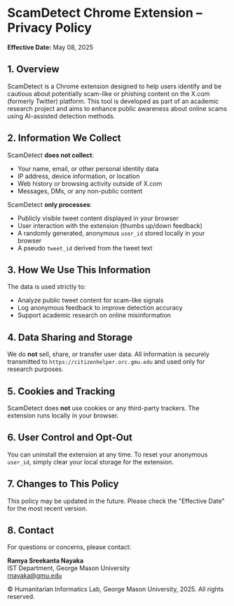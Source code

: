 # ScamDetect Chrome Extension – Privacy Policy

**Effective Date:** May 08, 2025

## 1. Overview

ScamDetect is a Chrome extension designed to help users identify and be cautious about potentially scam-like or phishing content on the X.com (formerly Twitter) platform. This tool is developed as part of an academic research project and aims to enhance public awareness about online scams using AI-assisted detection methods.

## 2. Information We Collect

ScamDetect **does not collect**:
- Your name, email, or other personal identity data
- IP address, device information, or location
- Web history or browsing activity outside of X.com
- Messages, DMs, or any non-public content

ScamDetect **only processes**:
- Publicly visible tweet content displayed in your browser
- User interaction with the extension (thumbs up/down feedback)
- A randomly generated, anonymous `user_id` stored locally in your browser
- A pseudo `tweet_id` derived from the tweet text

## 3. How We Use This Information

The data is used strictly to:
- Analyze public tweet content for scam-like signals
- Log anonymous feedback to improve detection accuracy
- Support academic research on online misinformation

## 4. Data Sharing and Storage

We do **not** sell, share, or transfer user data. All information is securely transmitted to `https://citizenhelper.orc.gmu.edu` and used only for research purposes.

## 5. Cookies and Tracking

ScamDetect does **not** use cookies or any third-party trackers. The extension runs locally in your browser.

## 6. User Control and Opt-Out

You can uninstall the extension at any time. To reset your anonymous `user_id`, simply clear your local storage for the extension.

## 7. Changes to This Policy

This policy may be updated in the future. Please check the "Effective Date" for the most recent version.

## 8. Contact

For questions or concerns, please contact:

**Ramya Sreekanta Nayaka**  
IST Department, George Mason University  
rnayaka@gmu.edu

© Humanitarian Informatics Lab, George Mason University, 2025. All rights reserved.
